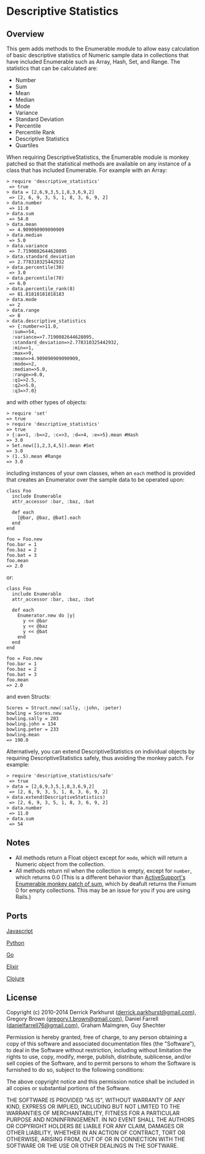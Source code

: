 Descriptive Statistics
===============

Overview
--------

This gem adds methods to the Enumerable module to allow easy calculation of basic 
descriptive statistics of Numeric sample data in collections that have included Enumerable such as Array, Hash, Set, and Range. The statistics that can be calculated are:
* Number
* Sum
* Mean
* Median
* Mode
* Variance
* Standard Deviation
* Percentile
* Percentile Rank
* Descriptive Statistics
* Quartiles


When requiring DescriptiveStatistics, the Enumerable module is monkey patched so
that the statistical methods are available on any instance of a class that has included Enumerable. For example with an Array:
```
> require 'descriptive_statistics'
 => true 
> data = [2,6,9,3,5,1,8,3,6,9,2]
 => [2, 6, 9, 3, 5, 1, 8, 3, 6, 9, 2] 
> data.number
 => 11.0 
> data.sum
 => 54.0
> data.mean
 => 4.909090909090909 
> data.median
 => 5.0 
> data.variance
 => 7.7190082644628095 
> data.standard_deviation
 => 2.778310325442932 
> data.percentile(30)
 => 3.0 
> data.percentile(70)
 => 6.0
> data.percentile_rank(8)
 => 81.81818181818183
> data.mode
 => 2
> data.range
 => 8
> data.descriptive_statistics
 => {:number=>11.0, 
  :sum=>54, 
  :variance=>7.7190082644628095, 
  :standard_deviation=>2.778310325442932, 
  :min=>1, 
  :max=>9, 
  :mean=>4.909090909090909, 
  :mode=>2, 
  :median=>5.0, 
  :range=>8.0, 
  :q1=>2.5, 
  :q2=>5.0, 
  :q3=>7.0}
```

and with other types of objects:
```
> require 'set'
=> true 
> require 'descriptive_statistics'
=> true 
> {:a=>1, :b=>2, :c=>3, :d=>4, :e=>5}.mean #Hash
=> 3.0 
> Set.new([1,2,3,4,5]).mean #Set
=> 3.0 
> (1..5).mean #Range
=> 3.0 
```

including instances of your own classes, when an `each` method is provided that 
creates an Enumerator over the sample data to be operated upon:
```
class Foo 
  include Enumerable
  attr_accessor :bar, :baz, :bat

  def each
    [@bar, @baz, @bat].each
  end
end

foo = Foo.new
foo.bar = 1
foo.baz = 2
foo.bat = 3
foo.mean
=> 2.0

```

or:
```
class Foo 
  include Enumerable
  attr_accessor :bar, :baz, :bat

  def each
    Enumerator.new do |y|
      y << @bar
      y << @baz
      y << @bat
    end
  end
end

foo = Foo.new
foo.bar = 1
foo.baz = 2
foo.bat = 3
foo.mean
=> 2.0
```

and even Structs:
```
Scores = Struct.new(:sally, :john, :peter)
bowling = Scores.new
bowling.sally = 203
bowling.john = 134
bowling.peter = 233
bowling.mean
=> 190.0
``` 


Alternatively, you can extend DescriptiveStatistics on individual objects by 
requiring DescriptiveStatistics safely, thus avoiding the monkey patch. For example:
```
> require 'descriptive_statistics/safe'
 => true
> data = [2,6,9,3,5,1,8,3,6,9,2]
 => [2, 6, 9, 3, 5, 1, 8, 3, 6, 9, 2] 
> data.extend(DescriptiveStatistics)
 => [2, 6, 9, 3, 5, 1, 8, 3, 6, 9, 2] 
> data.number
 => 11.0 
> data.sum
 => 54 
```


Notes
-----
* All methods return a Float object except for `mode`, which will return a Numeric object from the collection.
* All methods return nil when the collection is empty, except for `number`, which returns 0.0 (This is a different behavior than [ActiveSupport's Enumerable monkey patch of sum](http://apidock.com/rails/Enumerable/sum), which by deafult returns the Fixnum 0 for empty collections. This may be an issue for you if you are using Rails.)


Ports
-----
[Javascript](http://github.com/FGRibreau/descriptive_statistics)

[Python](http://github.com/gleicon/py_descriptive_statistics)

[Go](https://github.com/gleicon/go-descriptive-statistics)

[Elixir](https://github.com/pusewicz/descriptive_statistics)

[Clojure](https://github.com/nickmcdonnough/descriptivestatistics)

License
-------
Copyright (c) 2010-2014 
Derrick Parkhurst (derrick.parkhurst@gmail.com), 
Gregory Brown (gregory.t.brown@gmail.com),
Daniel Farrell (danielfarrell76@gmail.com),
Graham Malmgren,
Guy Shechter

Permission is hereby granted, free of charge, to any person obtaining a copy
of this software and associated documentation files (the "Software"), to deal
in the Software without restriction, including without limitation the rights
to use, copy, modify, merge, publish, distribute, sublicense, and/or sell
copies of the Software, and to permit persons to whom the Software is
furnished to do so, subject to the following conditions:

The above copyright notice and this permission notice shall be included in
all copies or substantial portions of the Software.

THE SOFTWARE IS PROVIDED "AS IS", WITHOUT WARRANTY OF ANY KIND, EXPRESS OR
IMPLIED, INCLUDING BUT NOT LIMITED TO THE WARRANTIES OF MERCHANTABILITY,
FITNESS FOR A PARTICULAR PURPOSE AND NONINFRINGEMENT. IN NO EVENT SHALL THE
AUTHORS OR COPYRIGHT HOLDERS BE LIABLE FOR ANY CLAIM, DAMAGES OR OTHER
LIABILITY, WHETHER IN AN ACTION OF CONTRACT, TORT OR OTHERWISE, ARISING FROM,
OUT OF OR IN CONNECTION WITH THE SOFTWARE OR THE USE OR OTHER DEALINGS IN
THE SOFTWARE.


